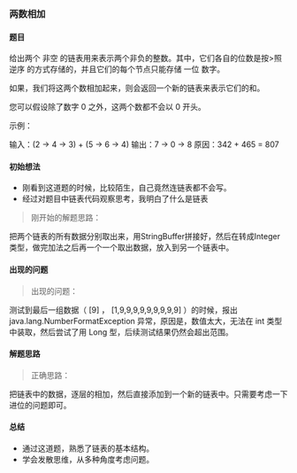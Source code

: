 ### 两数相加

#### 题目
给出两个 非空 的链表用来表示两个非负的整数。其中，它们各自的位数是按>照 逆序 的方式存储的，并且它们的每个节点只能存储 一位 数字。

如果，我们将这两个数相加起来，则会返回一个新的链表来表示它们的和。

您可以假设除了数字 0 之外，这两个数都不会以 0 开头。

示例：

输入：(2 -> 4 -> 3) + (5 -> 6 -> 4)
输出：7 -> 0 -> 8
原因：342 + 465 = 807

#### 初始想法
- 刚看到这道题的时候，比较陌生，自己竟然连链表都不会写。
- 经过对题目中链表代码观察思考，我明白了什么是链表

> 刚开始的解题思路：

把两个链表的所有数据分别取出来，用StringBuffer拼接好，然后在转成Integer类型，做完加法之后再一个一个取出数据，放入到另一个链表中。

#### 出现的问题
> 出现的问题：

测试到最后一组数据（ [9] ， [1,9,9,9,9,9,9,9,9,9] ）的时候，报出java.lang.NumberFormatException 异常，原因是，数值太大，无法在 int 类型中装取，然后尝试了用 Long 型，后续测试结果仍然会超出范围。

#### 解题思路
> 正确思路：

把链表中的数据，逐层的相加，然后直接添加到一个新的链表中。只需要考虑一下进位的问题即可。
#### 总结
- 通过这道题，熟悉了链表的基本结构。
- 学会发散思维，从多种角度考虑问题。


